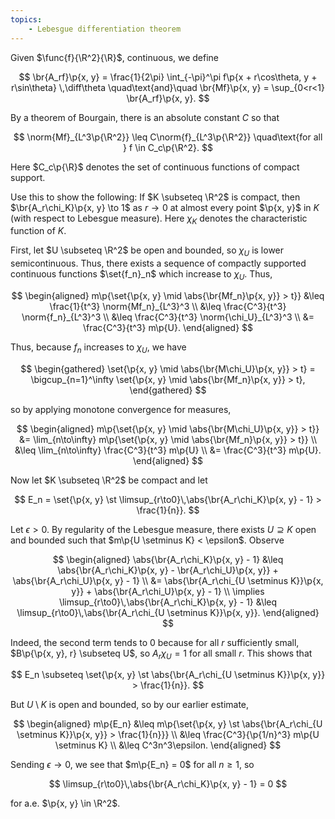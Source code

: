 ```yaml
---
topics:
    - Lebesgue differentiation theorem
---
```


<problem>

Given $\func{f}{\R^2}{\R}$, continuous, we define

$$
\br{A_rf}\p{x, y} = \frac{1}{2\pi} \int_{-\pi}^\pi f\p{x + r\cos\theta, y + r\sin\theta} \,\diff\theta
\quad\text{and}\quad
\br{Mf}\p{x, y} = \sup_{0<r<1} \br{A_rf}\p{x, y}.
$$

By a theorem of Bourgain, there is an absolute constant $C$ so that

$$
\norm{Mf}_{L^3\p{\R^2}} \leq C\norm{f}_{L^3\p{\R^2}}
\quad\text{for all } f \in C_c\p{\R^2}.
$$

Here $C_c\p{\R}$ denotes the set of continuous functions of compact support.

Use this to show the following: If $K \subseteq \R^2$ is compact, then $\br{A_r\chi_K}\p{x, y} \to 1$ as $r \to 0$ at almost every point $\p{x, y}$ in $K$ (with respect to Lebesgue measure). Here $\chi_K$ denotes the characteristic function of $K$.

</problem>

<solution>

First, let $U \subseteq \R^2$ be open and bounded, so $\chi_U$ is lower semicontinuous. Thus, there exists a sequence of compactly supported continuous functions $\set{f_n}_n$ which increase to $\chi_U$. Thus,

$$
\begin{aligned}
    m\p{\set{\p{x, y} \mid \abs{\br{Mf_n}\p{x, y}} > t}}
        &\leq \frac{1}{t^3} \norm{Mf_n}_{L^3}^3 \\
        &\leq \frac{C^3}{t^3} \norm{f_n}_{L^3}^3 \\
        &\leq \frac{C^3}{t^3} \norm{\chi_U}_{L^3}^3 \\
        &= \frac{C^3}{t^3} m\p{U}.
\end{aligned}
$$

Thus, because $f_n$ increases to $\chi_U$, we have

$$
\begin{gathered}
    \set{\p{x, y} \mid \abs{\br{M\chi_U}\p{x, y}} > t}
        = \bigcup_{n=1}^\infty \set{\p{x, y} \mid \abs{\br{Mf_n}\p{x, y}} > t},
\end{gathered}
$$

so by applying monotone convergence for measures,

$$
\begin{aligned}
    m\p{\set{\p{x, y} \mid \abs{\br{M\chi_U}\p{x, y}} > t}}
        &= \lim_{n\to\infty} m\p{\set{\p{x, y} \mid \abs{\br{Mf_n}\p{x, y}} > t}} \\
        &\leq \lim_{n\to\infty} \frac{C^3}{t^3} m\p{U} \\
        &= \frac{C^3}{t^3} m\p{U}.
\end{aligned}
$$

Now let $K \subseteq \R^2$ be compact and let

$$
E_n
    = \set{\p{x, y} \st \limsup_{r\to0}\,\abs{\br{A_r\chi_K}\p{x, y} - 1} > \frac{1}{n}}.
$$

Let $\epsilon > 0$. By regularity of the Lebesgue measure, there exists $U \supseteq K$ open and bounded such that $m\p{U \setminus K} < \epsilon$. Observe

$$
\begin{aligned}
    \abs{\br{A_r\chi_K}\p{x, y} - 1}
        &\leq \abs{\br{A_r\chi_K}\p{x, y} - \br{A_r\chi_U}\p{x, y}} + \abs{\br{A_r\chi_U}\p{x, y} - 1} \\
        &= \abs{\br{A_r\chi_{U \setminus K}}\p{x, y}} + \abs{\br{A_r\chi_U}\p{x, y} - 1} \\
    \implies
    \limsup_{r\to0}\,\abs{\br{A_r\chi_K}\p{x, y} - 1}
        &\leq \limsup_{r\to0}\,\abs{\br{A_r\chi_{U \setminus K}}\p{x, y}}.
\end{aligned}
$$

Indeed, the second term tends to $0$ because for all $r$ sufficiently small, $B\p{\p{x, y}, r} \subseteq U$, so $A_r\chi_U = 1$ for all small $r$. This shows that

$$
E_n \subseteq \set{\p{x, y} \st \abs{\br{A_r\chi_{U \setminus K}}\p{x, y}} > \frac{1}{n}}.
$$

But $U \setminus K$ is open and bounded, so by our earlier estimate,

$$
\begin{aligned}
    m\p{E_n}
        &\leq m\p{\set{\p{x, y} \st \abs{\br{A_r\chi_{U \setminus K}}\p{x, y}} > \frac{1}{n}}} \\
        &\leq \frac{C^3}{\p{1/n}^3} m\p{U \setminus K} \\
        &\leq C^3n^3\epsilon.
\end{aligned}
$$

Sending $\epsilon \to 0$, we see that $m\p{E_n} = 0$ for all $n \geq 1$, so

$$
\limsup_{r\to0}\,\abs{\br{A_r\chi_K}\p{x, y} - 1} = 0
$$

for a.e. $\p{x, y} \in \R^2$.

</solution>
